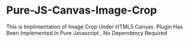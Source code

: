 # Pure-JS-Canvas-Image-Crop
This is Implimentation of Image Crop Under HTML5 Canvas. Plugin Has Been Implemented In Pure Javascript , No Dependency Required
